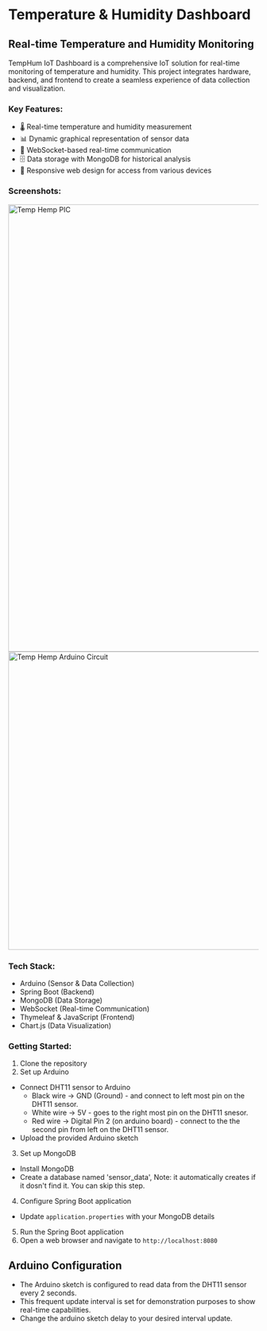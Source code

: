 # Temperature & Humidity Dashboard

## Real-time Temperature and Humidity Monitoring

TempHum IoT Dashboard is a comprehensive IoT solution for real-time monitoring of temperature and humidity. This project integrates hardware, backend, and frontend to create a seamless experience of data collection and visualization.

### Key Features:
- 🌡️ Real-time temperature and humidity measurement
- 📊 Dynamic graphical representation of sensor data
- 📡 WebSocket-based real-time communication
- 🗄️ Data storage with MongoDB for historical analysis
- 📱 Responsive web design for access from various devices

### Screenshots:
<img src="https://github.com/user-attachments/assets/49ab53e2-44a0-41da-930b-1ce42781f0b6" alt="Temp Hemp PIC" width="900">

<img src="https://github.com/user-attachments/assets/939f757a-eff6-441e-9d92-dfce79f5a06c" alt="Temp Hemp Arduino Circuit" width="600" height="600">


### Tech Stack:
- Arduino (Sensor & Data Collection)
- Spring Boot (Backend)
- MongoDB (Data Storage)
- WebSocket (Real-time Communication)
- Thymeleaf & JavaScript (Frontend)
- Chart.js (Data Visualization)

### Getting Started:
1. Clone the repository
2. Set up Arduino
- Connect DHT11 sensor to Arduino
     - Black wire -> GND (Ground) - and connect to left most pin on the DHT11 sensor.
     - White wire -> 5V - goes to the right most pin on the DHT11 snesor.
     - Red wire -> Digital Pin 2 (on arduino board) - connect to the the second pin from left on the DHT11 sensor. 
- Upload the provided Arduino sketch
3. Set up MongoDB
- Install MongoDB
- Create a database named 'sensor_data', Note: it automatically creates if it dosn't find it. You can skip this step.
4. Configure Spring Boot application
- Update `application.properties` with your MongoDB details
5. Run the Spring Boot application
6. Open a web browser and navigate to `http://localhost:8080`

## Arduino Configuration

- The Arduino sketch is configured to read data from the DHT11 sensor every 2 seconds.
- This frequent update interval is set for demonstration purposes to show real-time capabilities.
- Change the arduino sketch delay to your desired interval update.
